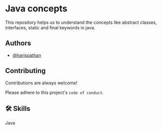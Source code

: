 
# Java concepts

This repository helps us to understand the concepts like abstract classes, interfaces, static and final keywords in java.


## Authors

- [@harispathan](https://github.com/Haris-wappnet)


## Contributing

Contributions are always welcome!

Please adhere to this project's `code of conduct`.


## 🛠 Skills
Java

